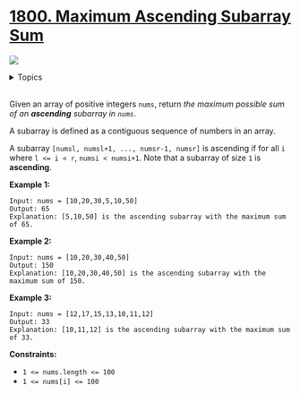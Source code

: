 # [1800. Maximum Ascending Subarray Sum](https://leetcode.cn/problems/maximum-ascending-subarray-sum/)

![](https://img.shields.io/badge/Difficulty-Easy-green.svg)

<details>
<summary>Topics</summary>

* [`Array`](https://leetcode.com/tag/array/)

</details>
<br />

Given an array of positive integers `nums`, return *the maximum possible sum of an **ascending** subarray in `nums`*.

A subarray is defined as a contiguous sequence of numbers in an array.

A subarray `[numsl, numsl+1, ..., numsr-1, numsr]` is ascending if for all `i` where `l <= i < r`, `numsi < numsi+1`. Note that a subarray of size `1` is **ascending**.

**Example 1:**

    Input: nums = [10,20,30,5,10,50]
    Output: 65
    Explanation: [5,10,50] is the ascending subarray with the maximum sum of 65.

**Example 2:**

    Input: nums = [10,20,30,40,50]
    Output: 150
    Explanation: [10,20,30,40,50] is the ascending subarray with the maximum sum of 150.

**Example 3:**

    Input: nums = [12,17,15,13,10,11,12]
    Output: 33
    Explanation: [10,11,12] is the ascending subarray with the maximum sum of 33.

**Constraints:**

 + `1 <= nums.length <= 100`
 + `1 <= nums[i] <= 100`
